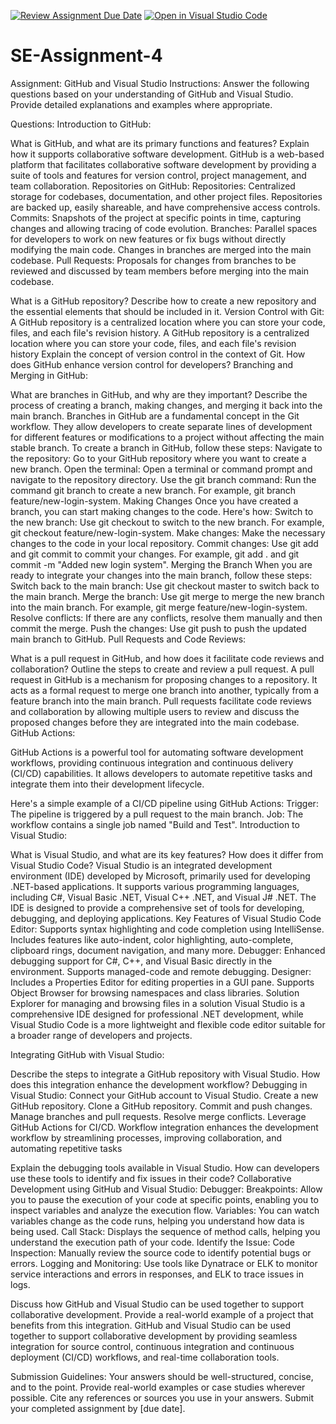 [![Review Assignment Due Date](https://classroom.github.com/assets/deadline-readme-button-22041afd0340ce965d47ae6ef1cefeee28c7c493a6346c4f15d667ab976d596c.svg)](https://classroom.github.com/a/GvXCZgfk)
[![Open in Visual Studio Code](https://classroom.github.com/assets/open-in-vscode-2e0aaae1b6195c2367325f4f02e2d04e9abb55f0b24a779b69b11b9e10269abc.svg)](https://classroom.github.com/online_ide?assignment_repo_id=15316698&assignment_repo_type=AssignmentRepo)
# SE-Assignment-4
Assignment: GitHub and Visual Studio
Instructions:
Answer the following questions based on your understanding of GitHub and Visual Studio. Provide detailed explanations and examples where appropriate.

Questions:
Introduction to GitHub:

What is GitHub, and what are its primary functions and features? Explain how it supports collaborative software development.
GitHub is a web-based platform that facilitates collaborative software development by providing a suite of tools and features for version control, project management, and team collaboration.
Repositories on GitHub:
Repositories: Centralized storage for codebases, documentation, and other project files. Repositories are backed up, easily shareable, and have comprehensive access controls.
Commits: Snapshots of the project at specific points in time, capturing changes and allowing tracing of code evolution.
Branches: Parallel spaces for developers to work on new features or fix bugs without directly modifying the main code. Changes in branches are merged into the main codebase.
Pull Requests: Proposals for changes from branches to be reviewed and discussed by team members before merging into the main codebase.

What is a GitHub repository? Describe how to create a new repository and the essential elements that should be included in it.
Version Control with Git:
A GitHub repository is a centralized location where you can store your code, files, and each file's revision history.
A GitHub repository is a centralized location where you can store your code, files, and each file's revision history
Explain the concept of version control in the context of Git. How does GitHub enhance version control for developers?
Branching and Merging in GitHub:

What are branches in GitHub, and why are they important? Describe the process of creating a branch, making changes, and merging it back into the main branch.
Branches in GitHub are a fundamental concept in the Git workflow. They allow developers to create separate lines of development for different features or modifications to a project without affecting the main stable branch. 
To create a branch in GitHub, follow these steps:
Navigate to the repository: Go to your GitHub repository where you want to create a new branch.
Open the terminal: Open a terminal or command prompt and navigate to the repository directory.
Use the git branch command: Run the command git branch <branch-name> to create a new branch. For example, git branch feature/new-login-system.
Making Changes
Once you have created a branch, you can start making changes to the code. Here's how:
Switch to the new branch: Use git checkout <branch-name> to switch to the new branch. For example, git checkout feature/new-login-system.
Make changes: Make the necessary changes to the code in your local repository.
Commit changes: Use git add and git commit to commit your changes. For example, git add . and git commit -m "Added new login system".
Merging the Branch
When you are ready to integrate your changes into the main branch, follow these steps:
Switch back to the main branch: Use git checkout master to switch back to the main branch.
Merge the branch: Use git merge <branch-name> to merge the new branch into the main branch. For example, git merge feature/new-login-system.
Resolve conflicts: If there are any conflicts, resolve them manually and then commit the merge.
Push the changes: Use git push to push the updated main branch to GitHub.
Pull Requests and Code Reviews:

What is a pull request in GitHub, and how does it facilitate code reviews and collaboration? Outline the steps to create and review a pull request.
A pull request in GitHub is a mechanism for proposing changes to a repository. It acts as a formal request to merge one branch into another, typically from a feature branch into the main branch. Pull requests facilitate code reviews and collaboration by allowing multiple users to review and discuss the proposed changes before they are integrated into the main codebase.
GitHub Actions:

GitHub Actions is a powerful tool for automating software development workflows, providing continuous integration and continuous delivery (CI/CD) capabilities. It allows developers to automate repetitive tasks and integrate them into their development lifecycle.

Here's a simple example of a CI/CD pipeline using GitHub Actions:
Trigger: The pipeline is triggered by a pull request to the main branch.
Job: The workflow contains a single job named "Build and Test".
Introduction to Visual Studio:

What is Visual Studio, and what are its key features? How does it differ from Visual Studio Code?
Visual Studio is an integrated development environment (IDE) developed by Microsoft, primarily used for developing .NET-based applications. It supports various programming languages, including C#, Visual Basic .NET, Visual C++ .NET, and Visual J# .NET. The IDE is designed to provide a comprehensive set of tools for developing, debugging, and deploying applications.
Key Features of Visual Studio
Code Editor:
Supports syntax highlighting and code completion using IntelliSense.
Includes features like auto-indent, color highlighting, auto-complete, clipboard rings, document navigation, and many more.
Debugger:
Enhanced debugging support for C#, C++, and Visual Basic directly in the environment.
Supports managed-code and remote debugging.
Designer:
Includes a Properties Editor for editing properties in a GUI pane.
Supports Object Browser for browsing namespaces and class libraries.
Solution Explorer for managing and browsing files in a solution
Visual Studio is a comprehensive IDE designed for professional .NET development, while Visual Studio Code is a more lightweight and flexible code editor suitable for a broader range of developers and projects.

Integrating GitHub with Visual Studio:

Describe the steps to integrate a GitHub repository with Visual Studio. How does this integration enhance the development workflow?
Debugging in Visual Studio:
Connect your GitHub account to Visual Studio. 
Create a new GitHub repository. 
Clone a GitHub repository.
Commit and push changes.
Manage branches and pull requests. 
Resolve merge conflicts.
Leverage GitHub Actions for CI/CD.
Workflow integration enhances the development workflow by streamlining processes, improving collaboration, and automating repetitive tasks

Explain the debugging tools available in Visual Studio. How can developers use these tools to identify and fix issues in their code?
Collaborative Development using GitHub and Visual Studio:
Debugger:
Breakpoints: Allow you to pause the execution of your code at specific points, enabling you to inspect variables and analyze the execution flow.
Variables: You can watch variables change as the code runs, helping you understand how data is being used.
Call Stack: Displays the sequence of method calls, helping you understand the execution path of your code.
Identify the Issue:
Code Inspection: Manually review the source code to identify potential bugs or errors.
Logging and Monitoring: Use tools like Dynatrace or ELK to monitor service interactions and errors in responses, and ELK to trace issues in logs.

Discuss how GitHub and Visual Studio can be used together to support collaborative development. Provide a real-world example of a project that benefits from this integration.
GitHub and Visual Studio can be used together to support collaborative development by providing seamless integration for source control, continuous integration and continuous deployment (CI/CD) workflows, and real-time collaboration tools. 


Submission Guidelines:
Your answers should be well-structured, concise, and to the point.
Provide real-world examples or case studies wherever possible.
Cite any references or sources you use in your answers.
Submit your completed assignment by [due date].
